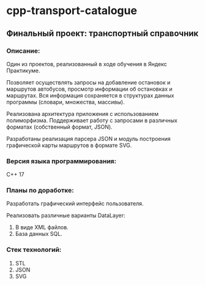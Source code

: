 # cpp-transport-catalogue
## Финальный проект: транспортный справочник
### Описание:
Один из проектов, реализованный в ходе обучения в Яндекс Практикуме.

Позволяет осуществлять запросы на добавление остановок и маршрутов автобусов, просмотр информации об остановках и маршрутах. Вся информация сохраняется в структурах данных программы (словари, множества, массивы).

Реализована архитектура приложения с использованием полиморфизма. Поддерживает работу с запросами в различных форматах (собственный формат, JSON). 

Разработаны реализация парсера JSON и модуль построения графической карты маршрутов в формате SVG.
### Версия языка программирования: 
C++ 17
### Планы по доработке:
Разработать графический интерфейс пользователя.

Реализовать различные варианты DataLayer:
1. В виде XML файлов.
2. База данных SQL.
### Cтек технологий:
1. STL
2. JSON
3. SVG
